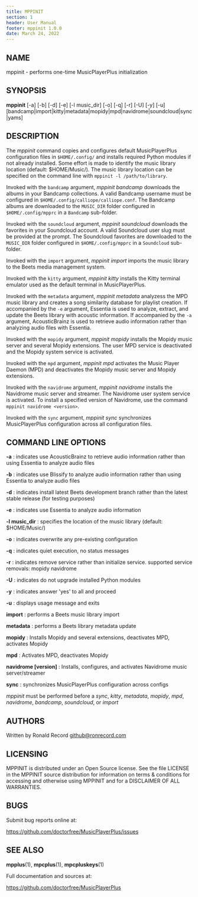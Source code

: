 ```yaml
---
title: MPPINIT
section: 1
header: User Manual
footer: mppinit 1.0.0
date: March 24, 2022
---
```

## NAME
mppinit - performs one-time MusicPlayerPlus initialization

## SYNOPSIS
**mppinit** [-a] [-b] [-d] [-e] [-l music_dir] [-o] [-q] [-r] [-U] [-y] [-u] [bandcamp|import|kitty|metadata|mopidy|mpd|navidrome|soundcloud|sync|yams]

## DESCRIPTION
The *mppinit* command copies and configures default MusicPlayerPlus
configuration files in `$HOME/.config/` and installs required Python
modules if not already installed. Some effort is made to identify the
music library location (default: $HOME/Music/). The music library location
can be specified on the command line with `mppinit -l /path/to/library`.

Invoked with the `bandcamp` argument, *mppinit bandcamp* downloads the
albums in your Bandcamp collections. A valid Bandcamp username must be
configured in `$HOME/.config/calliope/calliope.conf`. The Bandcamp albums
are downloaded to the `MUSIC_DIR` folder configured in
`$HOME/.config/mpprc` in a `Bandcamp` sub-folder.

Invoked with the `soundcloud` argument, *mppinit soundcloud* downloads the
favorites in your Soundcloud account. A valid Soundcloud user slug must be
provided at the prompt. The Soundcloud favorites are downloaded to the
`MUSIC_DIR` folder configured in `$HOME/.config/mpprc`
in a `Soundcloud` sub-folder.

Invoked with the `import` argument, *mppinit import* imports the music
library to the Beets media management system.

Invoked with the `kitty` argument, *mppinit kitty* installs the Kitty
terminal emulator used as the default terminal in MusicPlayerPlus.

Invoked with the `metadata` argument, *mppinit metadata* analyzess the
MPD music library and creates a song similarity database for playlist
creation. If accompanied by the `-e` argument, Essentia is used to
analyze, extract, and update the Beets library with acoustic information.
If accompanied by the `-a` argument, AcousticBrainz is used to retrieve
audio information rather than analyzing audio files with Essentia.

Invoked with the `mopidy` argument, *mppinit mopidy* installs the Mopidy
music server and several Mopidy extensions. The user MPD service is
deactivated and the Mopidy system service is activated.

Invoked with the `mpd` argument, *mppinit mpd* activates the Music Player
Daemon (MPD) and deactivates the Mopidy music server and Mopidy extensions.

Invoked with the `navidrome` argument, *mppinit navidrome* installs the
Navidrome music server and streamer. The Navidrome user system service
is activated. To install a specified version of Navidrome, use the command
`mppinit navidrome <version>`.

Invoked with the `sync` argument, *mppinit sync* synchronizes
MusicPlayerPlus configuration across all configuration files.

## COMMAND LINE OPTIONS

**-a**
: indicates use AcousticBrainz to retrieve audio information rather than using Essentia to analyze audio files

**-b**
: indicates use Blissify to analyze audio information rather than using Essentia to analyze audio files

**-d**
: indicates install latest Beets development branch rather than the latest stable release (for testing purposes)

**-e**
: indicates use Essentia to analyze audio information

**-l music_dir**
: specifies the location of the music library (default: $HOME/Music/)

**-o**
: indicates overwrite any pre-existing configuration

**-q**
: indicates quiet execution, no status messages

**-r**
: indicates remove service rather than initialize service. supported service removals: mopidy navidrome

**-U**
: indicates do not upgrade installed Python modules

**-y**
: indicates answer 'yes' to all and proceed

**-u**
: displays usage message and exits

**import**
: performs a Beets music library import

**metadata**
: performs a Beets library metadata update

**mopidy**
: Installs Mopidy and several extensions, deactivates MPD, activates Mopidy

**mpd**
: Activates MPD, deactivates Mopidy

**navidrome [version]**
: Installs, configures, and activates Navidrome music server/streamer

**sync**
: synchronizes MusicPlayerPlus configuration across configs

*mppinit* must be performed before a *sync*, *kitty*, *metadata*, *mopidy*, *mpd*, *navidrome*, *bandcamp*, *soundcloud*, or *import*

## AUTHORS
Written by Ronald Record github@ronrecord.com

## LICENSING
MPPINIT is distributed under an Open Source license.
See the file LICENSE in the MPPINIT source distribution
for information on terms &amp; conditions for accessing and
otherwise using MPPINIT and for a DISCLAIMER OF ALL WARRANTIES.

## BUGS
Submit bug reports online at:

https://github.com/doctorfree/MusicPlayerPlus/issues

## SEE ALSO
**mpplus**(1), **mpcplus**(1), **mpcpluskeys**(1)

Full documentation and sources at:

https://github.com/doctorfree/MusicPlayerPlus
